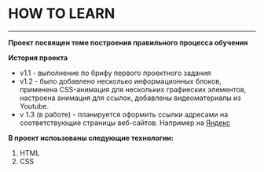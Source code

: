 # HOW TO LEARN
------

**Проект посвящен теме построения правильного процесса обучения**

__История проекта__
* v1.1 - выполнение по брифу первого проектного задания
* v1.2 - было добавлено несколько информационных блоков, применена  CSS-анимация для нескольких графиеских элементов, настроена анимация для ссылок, добавлены видеоматериалы из Youtube.
* v 1.3 (в работе) - планируется оформить ссылки адресами на соответствующие страницы веб-сайтов. Например на [Яндекс](https://www.yandex.ru)

__В проект испоьзованы следующие технологии:__
1. HTML
2. CSS

